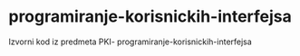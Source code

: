 # programiranje-korisnickih-interfejsa
Izvorni kod iz predmeta PKI- programiranje-korisnickih-interfejsa
